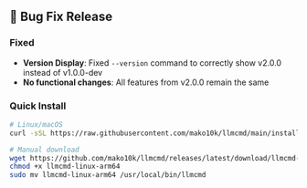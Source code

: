 ## 🐛 Bug Fix Release

### Fixed
- **Version Display**: Fixed `--version` command to correctly show v2.0.0 instead of v1.0.0-dev
- **No functional changes**: All features from v2.0.0 remain the same

### Quick Install
```bash
# Linux/macOS
curl -sSL https://raw.githubusercontent.com/mako10k/llmcmd/main/install.sh | bash

# Manual download
wget https://github.com/mako10k/llmcmd/releases/latest/download/llmcmd-linux-arm64
chmod +x llmcmd-linux-arm64
sudo mv llmcmd-linux-arm64 /usr/local/bin/llmcmd
```
